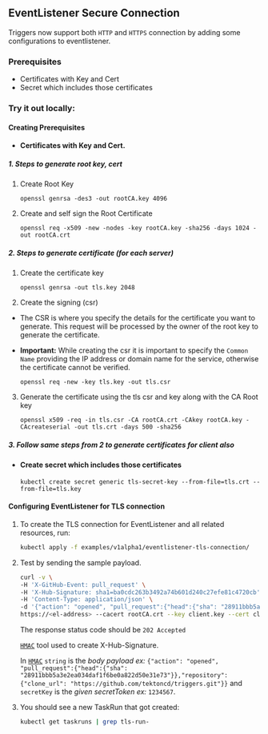 ## EventListener Secure Connection

Triggers now support both `HTTP` and `HTTPS` connection by adding some configurations to eventlistener.

### Prerequisites
* Certificates with Key and Cert
* Secret which includes those certificates

### Try it out locally:

#### Creating Prerequisites

* #### Certificates with Key and Cert.

##### 1. Steps to generate root key, cert
1. Create Root Key
   ```text
   openssl genrsa -des3 -out rootCA.key 4096
   ```
2. Create and self sign the Root Certificate
   ```text
   openssl req -x509 -new -nodes -key rootCA.key -sha256 -days 1024 -out rootCA.crt
   ```
##### 2. Steps to generate certificate (for each server)
1. Create the certificate key
   ```text
   openssl genrsa -out tls.key 2048
   ```
2. Create the signing (csr)

* The CSR is where you specify the details for the certificate you want to generate. 
This request will be processed by the owner of the root key to generate the certificate.

* **Important:** While creating the csr it is important to specify the `Common Name` providing the IP address or domain name for the service, otherwise the certificate cannot be verified.
   ```text
   openssl req -new -key tls.key -out tls.csr
   ```
3. Generate the certificate using the tls csr and key along with the CA Root key
   ```text
   openssl x509 -req -in tls.csr -CA rootCA.crt -CAkey rootCA.key -CAcreateserial -out tls.crt -days 500 -sha256
   ```
##### 3. Follow same steps from 2 to generate certificates for client also

* #### Create secret which includes those certificates
   ```text
   kubectl create secret generic tls-secret-key --from-file=tls.crt --from-file=tls.key
   ```

#### Configuring EventListener for TLS connection
1. To create the TLS connection for EventListener and all related resources, run:

   ```bash
   kubectl apply -f examples/v1alpha1/eventlistener-tls-connection/
   ```

1. Test by sending the sample payload.

   ```bash
   curl -v \
   -H 'X-GitHub-Event: pull_request' \
   -H 'X-Hub-Signature: sha1=ba0cdc263b3492a74b601d240c27efe81c4720cb' \
   -H 'Content-Type: application/json' \
   -d '{"action": "opened", "pull_request":{"head":{"sha": "28911bbb5a3e2ea034daf1f6be0a822d50e31e73"}},"repository":{"clone_url": "https://github.com/tektoncd/triggers.git"}}' \
   https://<el-address> --cacert rootCA.crt --key client.key --cert client.crt
   ```

   The response status code should be `202 Accepted`
   
   [`HMAC`](https://www.freeformatter.com/hmac-generator.html) tool used to create X-Hub-Signature.
   
   In [`HMAC`](https://www.freeformatter.com/hmac-generator.html) `string` is the *body payload ex:* `{"action": "opened", "pull_request":{"head":{"sha": "28911bbb5a3e2ea034daf1f6be0a822d50e31e73"}},"repository":{"clone_url": "https://github.com/tektoncd/triggers.git"}}`
   and `secretKey` is the *given secretToken ex:* `1234567`.

1. You should see a new TaskRun that got created:

   ```bash
   kubectl get taskruns | grep tls-run-
   ```
